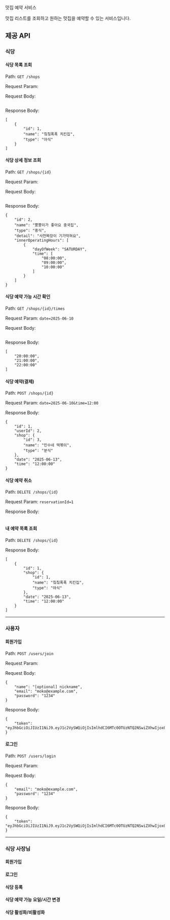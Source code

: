   맛집 예약 서비스

맛집 리스트를 조회하고 원하는 맛집을 예약할 수 있는 서비스입니다.

## 제공 API

### 식당

#### 식당 목록 조회

Path: `GET /shops`

Request Param:

Request Body:
```

```

Response Body:
```
[
    {
        "id": 1,
        "name": "칰칰폭폭 치킨집",
        "type": "야식"
    }
]
```

#### 식당 상세 정보 조회

Path: `GET /shops/{id}`

Request Param:

Request Body:
```

```

Response Body:
```
{
    "id": 2,
    "name": "뿡뿡이가 좋아요 중국집",
    "type": "중식",
    "detail": "사천짜장이 기가막혀요",
    "innerOperatingHours": [
        {
            "dayOfWeek": "SATURDAY",
            "time": [
                "08:00:00",
                "09:00:00",
                "10:00:00"
            ]
        }
    ]
}
```

#### 식당 예약 가능 시간 확인

Path: `GET /shops/{id}/times`

Request Param:
`date=2025-06-10`

Request Body:
```

```

Response Body:
```
[
    "20:00:00",
    "21:00:00",
    "22:00:00"
]
```

#### 식당 예약(결제)

Path: `POST /shops/{id}`

Request Param:
`date=2025-06-10&time=12:00`

Response Body:
```
{
    "id": 1,
    "userId": 2,
    "shop": {
        "id": 3,
        "name": "민수네 떡볶이",
        "type": "분식"
    },
    "date": "2025-06-13",
    "time": "12:00:00"
}
```

#### 식당 예약 취소

Path: `DELETE /shops/{id}`

Request Param:
`reservationId=1`

Response Body:
```
```

#### 내 예약 목록 조회

Path: `DELETE /shops/{id}`

Response Body:
```
[
    {
        "id": 1,
        "shop": {
            "id": 1,
            "name": "칰칰폭폭 치킨집",
            "type": "야식"
        },
        "date": "2025-06-13",
        "time": "12:00:00"
    }
]
```

---

### 사용자


#### 회원가입

Path: `POST /users/join`

Request Param:

Request Body:
```
{
    "name": "[optional] nickname",
    "email": "moko@example.com",
    "password": "1234"
}
```

Response Body:
```
{
    "token": "eyJhbGciOiJIUzI1NiJ9.eyJ1c2VySWQiOjIsImlhdCI6MTc0OTUzNTQ2NSwiZXhwIjoxODQ5NTM1NDY0fQ.choEAoZF0v_qoXcP1NRxOwy3RXObIxFkuvA27qf1xAE"
}
```

#### 로그인

Path: `POST /users/login`

Request Param:

Request Body:
```
{
    "email": "moko@example.com",
    "password": "1234"
}
```

Response Body:
```
{
    "token": "eyJhbGciOiJIUzI1NiJ9.eyJ1c2VySWQiOjIsImlhdCI6MTc0OTUzNTQ2NSwiZXhwIjoxODQ5NTM1NDY0fQ.choEAoZF0v_qoXcP1NRxOwy3RXObIxFkuvA27qf1xAE"
}
```

---

### 식당 사장님


#### 회원가입


#### 로그인


#### 식당 등록


#### 식당 예약 가능 요일/시간 변경


#### 식당 활성화/비활성화
